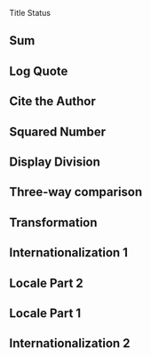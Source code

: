 Title	Status
## Sum
## Log Quote
## Cite the Author
## Squared Number
## Display Division
## Three-way comparison
## Transformation
## Internationalization 1
## Locale Part 2
## Locale Part 1
## Internationalization 2	